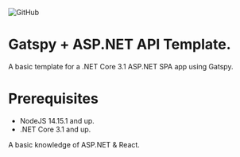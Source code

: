 ﻿![GitHub](https://img.shields.io/github/license/itsnemesi/Nemesi.Gatspy.Template)
# Gatspy + ASP.NET API Template.
A basic template for a .NET Core 3.1 ASP.NET SPA app using Gatspy. 
# Prerequisites

- NodeJS 14.15.1 and up.
- .NET Core 3.1 and up. 

A basic knowledge of ASP.NET & React.
